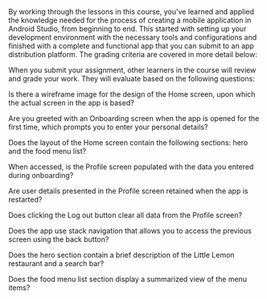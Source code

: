 By working through the lessons in this course, you've learned and applied the knowledge needed for
the process of creating a mobile application in Android Studio, from beginning to end. This started
with setting up your development environment with the necessary tools and configurations and finished 
with a complete and functional app that you can submit to an app distribution platform. The grading criteria are covered
in more detail below:

When you submit your assignment, other learners in the course will review and grade your work. They will evaluate based on the following questions:

Is there a wireframe image for the design of the Home screen, upon which the actual screen in the app is based?

Are you greeted with an Onboarding screen when the app is opened for the first time, which prompts you to enter your personal details?

Does the layout of the Home screen contain the following sections: hero and the food menu list?

When accessed, is the Profile screen populated with the data you entered during onboarding?

Are user details presented in the Profile screen retained when the app is restarted?

Does clicking the Log out button clear all data from the Profile screen?

Does the app use stack navigation that allows you to access the previous screen using the back button?

Does the hero section contain a brief description of the Little Lemon restaurant and a search bar?

Does the food menu list section display a summarized view of the menu items?

